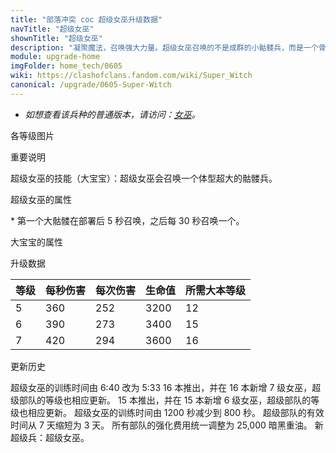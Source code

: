 ```yaml
---
title: "部落冲突 coc 超级女巫升级数据"
navTitle: "超级女巫"
shownTitle: "超级女巫"
description: "凝聚魔法，召唤强大力量。超级女巫召唤的不是成群的小骷髅兵，而是一个骨骼密度惊人的超大骷髅兵。"
module: upgrade-home
imgFolder: home_tech/0605
wiki: https://clashofclans.fandom.com/wiki/Super_Witch
canonical: /upgrade/0605-Super-Witch
---
```


- *如想查看该兵种的普通版本，请访问：[女巫](/upgrade/0084-Witch)。*

<UnitInfo :folder="$frontmatter.imgFolder" imgSrc="Super_Witch_info.png" :imgAlt="$frontmatter.navTitle" :description="$frontmatter.description" />

<SmallTitle>各等级图片</SmallTitle>

<Panel>
    <UnitImgGroup :folder="$frontmatter.imgFolder">
        <UnitImg imgTitle="超级女巫" imgSrc="Super_Witch5.png" />
        <UnitImg imgTitle="大宝宝" imgSrc="Big_Boy.png" />
    </UnitImgGroup>
</Panel>

<SmallTitle>重要说明</SmallTitle>

超级女巫的技能（大宝宝）：超级女巫会召唤一个体型超大的骷髅兵。

<SmallTitle>超级女巫的属性</SmallTitle>

<UnitProperties>
    <UnitProperty pKey="攻击偏好" pValue="无" />
    <UnitProperty pKey="伤害类型" pValue="范围伤害" />
    <UnitProperty pKey="伤害半径" pValue="0.3 格" />
    <UnitProperty pKey="攻击的目标" pValue="地面和空中目标" />
    <UnitProperty pKey="占据人口" pValue="40" />
    <UnitProperty pKey="移动速度" pValue="1.5 格/秒" />
    <UnitProperty pKey="攻击速度" pValue="0.7 秒/次" />
    <UnitProperty pKey="攻击距离" pValue="4 格" />
    <UnitProperty pKey="最低女巫等级" pValue="5" />
    <UnitProperty pKey="最低大本等级" pValue="12" />
    <UnitProperty pKey="强化费用" pValue="2.5 万黑油" />
    <UnitProperty pKey="强化有效期" pValue="3 天" />
    <UnitProperty pKey="骷髅召唤频率" pValue="详见说明<sup>*</sup>" />
    <UnitProperty pKey="训练时间" pValue="333" trainingSystem="2022" />
</UnitProperties>

\* 第一个大骷髅在部署后 5 秒召唤，之后每 30 秒召唤一个。

<SmallTitle>大宝宝的属性</SmallTitle>

<UnitProperties>
    <UnitProperty pKey="攻击偏好" pValue="无" />
    <UnitProperty pKey="伤害类型" pValue="单体伤害" />
    <UnitProperty pKey="攻击的目标" pValue="仅地面目标" />
    <UnitProperty pKey="占据人口" pValue="20" />
    <UnitProperty pKey="移动速度" pValue="1.5 格/秒" />
    <UnitProperty pKey="攻击速度" pValue="2 秒/次" />
    <UnitProperty pKey="攻击距离" pValue="1 格" />
    <UnitProperty pKey="每秒伤害" pValue="350" />
    <UnitProperty pKey="每次伤害" pValue="700" />
    <UnitProperty pKey="生命值" pValue="4 100" />
</UnitProperties>

<SmallTitle>升级数据</SmallTitle>

<UnitTable>

| 等级 |  每秒伤害  |  每次伤害  | 生命值 |所需大本等级|
| ---- |    ----   |    ----   |  ---- |    ----   |
|   5  |    360    |    252    |  3200 |     12    |
|   6  |    390    |    273    |  3400 |     15    |
|   7  |    420    |    294    |  3600 |     16    |
</UnitTable>

<SmallTitle>更新历史</SmallTitle>

<Timeline>
    <TimelineItem date="2025/02/10">
        <TimelineRow>超级女巫的训练时间由 6:40 改为 5:33</TimelineRow>
    </TimelineItem>
    <TimelineItem date="2023/12/12">
        <TimelineRow>16 本推出，并在 16 本新增 7 级女巫，超级部队的等级也相应更新。</TimelineRow>
    </TimelineItem>    
    <TimelineItem date="2022/10/10">
        <TimelineRow>15 本推出，并在 15 本新增 6 级女巫，超级部队的等级也相应更新。</TimelineRow>
    </TimelineItem>
    <TimelineItem date="2021/04/12">
        <TimelineRow>超级女巫的训练时间由 1200 秒减少到 800 秒。</TimelineRow>
    </TimelineItem>
    <TimelineItem date="2020/12/07">
        <TimelineRow>超级部队的有效时间从 7 天缩短为 3 天。</TimelineRow>
        <TimelineRow>所有部队的强化费用统一调整为 25,000 暗黑重油。</TimelineRow>
    </TimelineItem>
    <TimelineItem date="2020/06/22">
        <TimelineRow>新超级兵：超级女巫。</TimelineRow>
    </TimelineItem>
    <TimelineItem :historyBottom="true" />
</Timeline>
